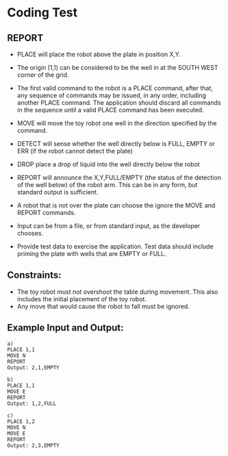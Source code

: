 # Coding Test

## REPORT

- PLACE will place the robot above the plate in position X,Y. 
- The origin (1,1) can be considered to be the well in at the SOUTH WEST corner of the grid.
- The first valid command to the robot is a PLACE command, after that, any sequence of commands may be issued, in any order, including another PLACE command. The application should discard all commands in the sequence until a valid PLACE command has been executed.
- MOVE will move the toy robot one well in the direction specified by the command.
- DETECT will sense whether the well directly below is FULL, EMPTY or ERR (if the robot cannot detect the plate)
- DROP place a drop of liquid into the well directly below the robot
- REPORT will announce the X,Y,FULL/EMPTY (the status of the detection of the well below) of the robot arm. This can be in any form, but standard output is sufficient.

- A robot that is not over the plate can choose the ignore the MOVE and REPORT commands.
- Input can be from a file, or from standard input, as the developer chooses.
- Provide test data to exercise the application. Test data should include priming the plate with wells that are EMPTY or FULL.


## Constraints:
- The toy robot must not overshoot  the table during movement. This also includes the initial placement of the toy robot. 
- Any move that would cause the robot to fall must be ignored.

## Example Input and Output:
    
    a)
    PLACE 1,1
    MOVE N
    REPORT
    Output: 2,1,EMPTY

    b) 
    PLACE 1,1
    MOVE E
    REPORT
    Output: 1,2,FULL

    c)
    PLACE 1,2
    MOVE N
    MOVE E
    REPORT
    Output: 2,3,EMPTY
